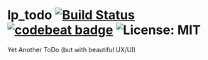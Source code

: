 # lp_todo [![Build Status](https://travis-ci.org/lstpsche/lp_todo.svg?branch=master)](https://travis-ci.org/lstpsche/lp_todo) [![codebeat badge](https://codebeat.co/badges/5a1514f5-3855-42c1-a23c-dca3769ca516)](https://codebeat.co/projects/github-com-lstpsche-lp_todo-master) ![License: MIT](https://img.shields.io/badge/License-MIT-green.svg)
Yet Another ToDo (but with beautiful UX/UI)
